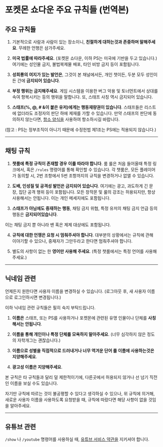 # 포켓몬 쇼다운 주요 규칙들 (번역본)



## 주요 규칙들



1. 기본적으로 사람과 사람이 있는 장소이니, **친절하게 대하는것과 존중하며 말해주세요**. 무례한 언행은 삼가주세요.

2. **미국 법률에 따라주세요**. (포켓몬 쇼다운, 이하 PS는 미국에 기반을 두고 있습니다.) 
 여기에는 성인물 금지, 불법복제물 배포, 타인 비방 금지 등이 포함됩니다.

3. **성희롱의 여지가 있는 발언은**, 그것이 본 채널에서든, 개인 챗이든, 두분 모두 성인이든 간에 **금지되어 있습니다**. 

4. **부정 행위는 금지해주세요**. 게임 시스템을 이용한 버그 악용 및 토너먼트에서 상대를 속여 항복시키는 등의 행위을 말합니다. 
또, 스태프 사칭 역시 금지되어 있습니다.

5. **스태프(%, @, # &이 붙은 유저)에게는 행동재량권이 있습니다**. 스태프들은 리스트에 없더라도 조정자의 판단 하에 제재를 가할 수 있습니다.
 만약 스태프의 판단에 동의하지 않는다면, [항소 양식을](https://play.pokemonshowdown.com/view-help-request--appeal) 사용하여 항소하시길 바랍니다.

(참고 : PS는 정부조직이 아니기 때문에 수정헌법 제1조는 PS에는 적용되지 않습니다.)

---


## 채팅 규칙


1. **챗룸에 특정 규칙이 존재할 경우 이를 따라야 합니다**. 룸 룰은 처음 들어올때 특정 링크에서, 혹은 `/rules` 명령어를 통해 확인할 수 있습니다.
 각 챗룸은, 모든 플레이어가 동의할 시, 2번 조항에서 5번 조항까지의 규칙을 변경하거나 없앨 수 있습니다.

2. **도배, 인성질 및 공격성 발언은 금지되어 있습니다**. 여기에는 광고, 과도하게 긴 문장, 집단 공격 행위 등이 포함됩니다.
 모든 창작몬 및 룰의 강조는 허용되지만, 항상 사용해서는 안됩니다. 이는 개인 메세지에도 포함됩니다.

3. **스태프가 아님에도 중재하는 행동**, 채팅 금지 위협, 
 특정 유저의 채팅 금지 언급 등의 행동은 **금지되어있습니다**.

이는 채팅 금지 뿐 아니라 밴 혹은 제제 대상에도 포함됩니다.

4. **규칙에 대한 언쟁은 요청 시 멈춰주셔야 합니다**.
 대부분의 상황에서는 규칙에 관해 이야기할 수 있으나, 중재자가 그만두라고 한다면 멈춰주셔야 합니다.

5. 별도의 사항이 없는 한 **영어만 사용해 주세요**. (특정 챗룸에서는 특정 언어를 사용해주세요.)

----


## 닉네임 관련


언제든지 원한다면 사용자 이름을 변경하실 수 있습니다. (로그아웃 후, 새 사용자 이름으로 로그인하시면 변경됩니다.)

이하 닉네임 관련 규칙들은 필히 숙지 부탁드립니다.


1. **이름은** 스태프, 또는 PS를 사용하거나 포켓몬에 관련된 유명 인물이나 단체를 **사칭해서는 안됩니다**.

2. **이름을 통해 개인이나 특정 단체를 모욕하지 말아주세요**. (너무 심각하지 않은 정도의 자학개그는 괜찮습니다.)

3. **이름으로 성별을 직접적으로 드러내거나 너무 역겨운 단어 를 이름에 사용하는것은 지양해주세요**.

4. **광고성 이름은 지양해주세요**.


본 규칙은 타 규칙들과 달리 덜 제한적이기에, 다른곳에서 허용되지 않거나 선 넘기 직전인 이름을 보실 수도 있습니다. 

자기만 규칙에 따르는 것이 불공평할 수 있다고 생각하실 수 있으나,  위 규칙에 의거해, 새로운 사용자 이름을 사용하도록 요청받을 때, 규칙에 따랐다면 해당 사항이 없을 것임을 알아주세요.

---


## 유튜브 관련


`/show` 나 `/youtube` 명령어를 사용하실 때, [유튜브 서비스 약관을](https://www.youtube.com/t/terms) 지키셔야 합니다. 
